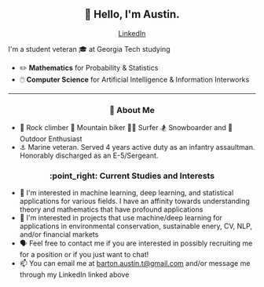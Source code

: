 <h2 align="center">👋 Hello, I'm Austin.</h2>
<p align="center">
  <a href="https://www.linkedin.com/in/austin-b-a525651a7">LinkedIn</a>
</p>

I'm a student veteran 🎓 at Georgia Tech studying
- :pencil2: **Mathematics** for Probability & Statistics
- 🖱️ **Computer Science** for Artificial Intelligence & Information Interworks

-------
<h3 align="center">🍎 About Me</h3>

- 🐐 Rock climber :mountain_bicyclist: Mountain biker 🏄‍♂️ Surfer :snowboarder: Snowboarder and :sunrise_over_mountains: Outdoor Enthusiast
- ⚓ Marine veteran. Served 4 years active duty as an infantry assaultman. Honorably discharged as an E-5/Sergeant.

<h3 align="center">:point_right: Current Studies and Interests</h3>

- 🌱 I'm interested in machine learning, deep learning, and statistical applications for various fields. I have an affinity towards understanding theory and mathematics that have profound applications
- 🌳 I'm interested in projects that use machine/deep learning for applications in environmental conservation, sustainable enery, CV, NLP, and/or financial markets
- 🗣️ Feel free to contact me if you are interested in possibly recruiting me for a position or if you just want to chat!
- 📫 You can email me at barton.austin.t@gmail.com and/or message me through my LinkedIn linked above

<!---
AustinTeddyCodes/AustinTeddyCodes is a ✨ special ✨ repository because its `README.md` (this file) appears on your GitHub profile.
You can click the Preview link to take a look at your changes.
--->
